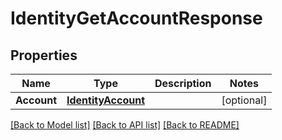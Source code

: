 # IdentityGetAccountResponse

## Properties

Name | Type | Description | Notes
------------ | ------------- | ------------- | -------------
**Account** | [**IdentityAccount**](identityAccount.md) |  | [optional] 

[[Back to Model list]](../README.md#documentation-for-models) [[Back to API list]](../README.md#documentation-for-api-endpoints) [[Back to README]](../README.md)


